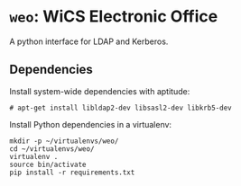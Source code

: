 # `weo`: WiCS Electronic Office

A python interface for LDAP and Kerberos.

## Dependencies ##

Install system-wide dependencies with aptitude:

```
# apt-get install libldap2-dev libsasl2-dev libkrb5-dev
```

Install Python dependencies in a virtualenv:

```
mkdir -p ~/virtualenvs/weo/
cd ~/virtualenvs/weo/
virtualenv .
source bin/activate
pip install -r requirements.txt
```
